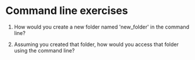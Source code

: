 # Command line exercises

1. How would you create a new folder named 'new_folder' in the command line?
 
2. Assuming you created that folder, how would you access that folder using the command line?
